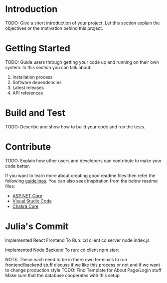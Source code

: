 # Introduction 
TODO: Give a short introduction of your project. Let this section explain the objectives or the motivation behind this project. 

# Getting Started
TODO: Guide users through getting your code up and running on their own system. In this section you can talk about:
1.	Installation process
2.	Software dependencies
3.	Latest releases
4.	API references

# Build and Test
TODO: Describe and show how to build your code and run the tests. 

# Contribute
TODO: Explain how other users and developers can contribute to make your code better. 

If you want to learn more about creating good readme files then refer the following [guidelines](https://docs.microsoft.com/en-us/azure/devops/repos/git/create-a-readme?view=azure-devops). You can also seek inspiration from the below readme files:
- [ASP.NET Core](https://github.com/aspnet/Home)
- [Visual Studio Code](https://github.com/Microsoft/vscode)
- [Chakra Core](https://github.com/Microsoft/ChakraCore)

# Julia's Commit
Implemented React Frontend 
To Run: 
cd client 
cd server 
node index.js 

Implemented Node Backend 
To run: 
cd client 
npm start 

NOTE: These each need to be in there own terminals to run frontend/backend stuff
discuss if we like this process or not and if we want to change production style 
TODO: Find Template for About Page/Login stuff 
Make sure that the database cooperates with this setup  